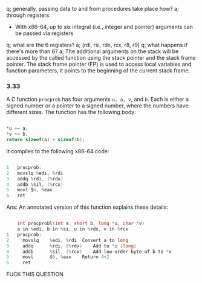 q; generally, passing data to and from procedures take place how?
a; through registers

- With x86-64, up to six integral (i.e., integer and pointer) arguments can be passed via registers

q; what are the 6 registers?
a; (rdi, rsi, rdx, rcx, r8, r9)
q; what happens if there's more than 6?
	a; The additional arguments on the stack will be accessed by the called function using the stack pointer and the stack frame pointer. The stack frame pointer (FP) is used to access local variables and function parameters, it points to the beginning of the current stack frame.

### 3.33
A C function `procprob` has four arguments `u, a, v`, and `b`. Each is either a signed number or a pointer to a signed number, where the numbers have different sizes. The function has the following body:

```c

*u += a;
*v += b;
return sizeof(a) + sizeof(b);
```

It compiles to the following x86-64 code:

```c

1	procprob:
2	movslq %edi, %rdi
3	addq %rdi, (%rdx)
4	addb %sil, (%rcx)
5   movl $6, %eax
6   ret
```
Ans:
An annotated version of this function explains these details:

```c

	int procprobl(int a, short b, long *u, char *v)
	a in %edi, b in %si, u in %rdx, v in %rcx
1	procprob:
2	  movslq	%edi, %rdi	Convert a to long
3	  addq		%rdi, (%rdx)	Add to *u (long)
4	  addb		%sil, (%rcx)	Add low-order byte of b to *v
5	  movl		$6, %eax	Return 4+2
6	  ret
```

FUCK THIS QUESTION